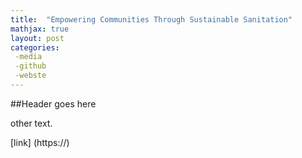 ```yaml
---
title:  "Empowering Communities Through Sustainable Sanitation"
mathjax: true
layout: post
categories: 
 -media
 -github
 -webste
---
```


##Header goes here

other text.

[link] (https://)
